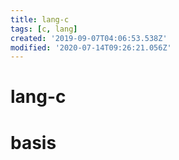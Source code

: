```yaml
---
title: lang-c
tags: [c, lang]
created: '2019-09-07T04:06:53.538Z'
modified: '2020-07-14T09:26:21.056Z'
---
```


# lang-c

# basis
